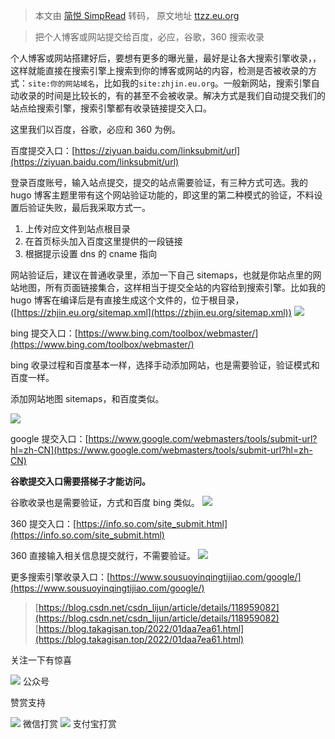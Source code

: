 > 本文由 [简悦 SimpRead](http://ksria.com/simpread/) 转码， 原文地址 [ttzz.eu.org](https://ttzz.eu.org/posts/2022-09-16-submit-to-search-engine/)

> 把个人博客或网站提交给百度，必应，谷歌，360 搜索收录

个人博客或网站搭建好后，要想有更多的曝光量，最好是让各大搜索引擎收录，，这样就能直接在搜索引擎上搜索到你的博客或网站的内容，检测是否被收录的方式：`site:你的网站域名`，比如我的`site:zhjin.eu.org`。一般新网站，搜索引擎自动收录的时间是比较长的，有的甚至不会被收录。解决方式是我们自动提交我们的站点给搜索引擎，搜索引擎都有收录链接提交入口。

这里我们以百度，谷歌，必应和 360 为例。

百度提交入口：[https://ziyuan.baidu.com/linksubmit/url](https://ziyuan.baidu.com/linksubmit/url)

登录百度账号，输入站点提交，提交的站点需要验证，有三种方式可选。我的 hugo 博客主题里带有这个网站验证功能的，即这里的第二种模式的验证，不料设置后验证失败，最后我采取方式一。

1.  上传对应文件到站点根目录
2.  在首页标头加入百度这里提供的一段链接
3.  根据提示设置 dns 的 cname 指向

网站验证后，建议在普通收录里，添加一下自己 sitemaps，也就是你站点里的网站地图，所有页面链接集合，这样相当于提交全站的内容给到搜索引擎。比如我的 hugo 博客在编译后是有直接生成这个文件的，位于根目录，([https://zhjin.eu.org/sitemap.xml](https://zhjin.eu.org/sitemap.xml)) ![](https://s3.bmp.ovh/imgs/2022/09/16/d116791cc734b379.png)

bing 提交入口：[https://www.bing.com/toolbox/webmaster/](https://www.bing.com/toolbox/webmaster/)

bing 收录过程和百度基本一样，选择手动添加网站，也是需要验证，验证模式和百度一样。

添加网站地图 sitemaps，和百度类似。

![](https://s3.bmp.ovh/imgs/2022/09/16/320d3eb9c0f50ff2.png)

google 提交入口：[https://www.google.com/webmasters/tools/submit-url?hl=zh-CN](https://www.google.com/webmasters/tools/submit-url?hl=zh-CN)

**谷歌提交入口需要搭梯子才能访问。**

谷歌收录也是需要验证，方式和百度 bing 类似。 ![](https://s3.bmp.ovh/imgs/2022/09/16/91bc360e4fc34fbc.png)

360 提交入口：[https://info.so.com/site_submit.html](https://info.so.com/site_submit.html)

360 直接输入相关信息提交就行，不需要验证。 ![](https://s3.bmp.ovh/imgs/2022/09/16/1cd61daf864b9fda.png)

更多搜索引擎收录入口：[https://www.sousuoyinqingtijiao.com/google/](https://www.sousuoyinqingtijiao.com/google/)

> [https://blog.csdn.net/csdn_lijun/article/details/118959082](https://blog.csdn.net/csdn_lijun/article/details/118959082) [https://blog.takagisan.top/2022/01daa7ea61.html](https://blog.takagisan.top/2022/01daa7ea61.html)

关注一下有惊喜

 ![](https://ttzz.eu.org/images/wxqr.png) 公众号

赞赏支持

 ![](https://ttzz.eu.org/images/wechatpay.png) 微信打赏 ![](https://ttzz.eu.org/images/alipay.png) 支付宝打赏